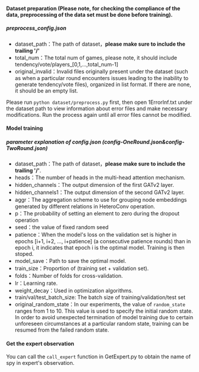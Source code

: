 #### Dataset preparation (Please note, for checking the compliance of the data, preprocessing of the data set must be done before training).

##### preprocess_config.json

- dataset_path：The path of dataset，**please make sure to include the trailing '/'**
- total_num：The total num of games, please note, it should include tendency/vote/players_[0,1,...,total_num-1]
- original_invalid：Invalid files originally present under the dataset (such as when a particular round encounters issues leading to the inability to generate tendency/vote files), organized in list format. If there are none, it should be an empty list.

Please run `python dataset/preprocess.py` first, then open 1ErrorInf.txt under the dataset path to view information about error files and make necessary modifications. Run the process again until all error files cannot be modified.

#### Model training

##### parameter explanation of config.json (config-OneRound.json&config-TwoRound.json)

- dataset_path：The path of dataset，**please make sure to include the trailing '/'**.
- heads：The number of heads in the multi-head attention mechanism.
- hidden_channels：The output dimension of the first GATv2 layer.
- hidden_channels1：The output dimension of the second GATv2 layer.
- aggr：The aggregation scheme to use for grouping node embeddings generated by different relations in HeteroConv operation.
- p：The probability of setting an element to zero during the dropout operation
- seed：the value of fixed random seed
- patience：When the model's loss on the validation set is higher in epochs [i+1, i+2, ..., i+patience] (a consecutive patience rounds) than in epoch i, it indicates that epoch i is the optimal model. Training is then stoped.
- model_save：Path to save the optimal model.
- train_size：Proportion of (training set + validation set).
- folds：Number of folds for cross-validation.
- lr：Learning rate.
- weight_decay：Used in optimization algorithms.
- train/val/test_batch_size: The batch size of training/validation/test set
- original_random_state：In our experiments, the value of `random_state` ranges from 1 to 10. This value is used to specify the initial random state. In order to avoid unexpected termination of model training due to certain unforeseen circumstances at a particular random state, training can be resumed from the failed random state.

#### Get the expert observation

You can call the `call_expert` function in GetExpert.py to obtain the name of spy in expert's observation.